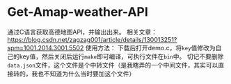 # Get-Amap-weather-API
通过C语言获取高德地图API，并输出出来。
相关文章：https://blog.csdn.net/zagzag001/article/details/130013251?spm=1001.2014.3001.5502
使用方法：
下载后打开demo.c，将`key`值修改为自己的key值，然后关闭后运行`make`即可编译，可执行文件在`bin`中。
切记不要删除`data.json`文件，这个文件是个中转文件（是我瞎弄的一个中间文件，其实可以直接转的，我也不知道为什么当时要加这个文件）
